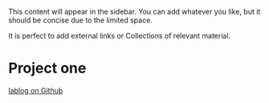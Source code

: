 ---
---

This content will appear in the sidebar. You can add whatever you like, but it should be concise due to the limited space.

It is perfect to add external links or Collections of relevant material.

# Project one

[lablog on Github](https://mikeg64.github.io/projects)
